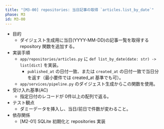 ```yaml
---
title: "[M3-00] repositories: 当日記事の取得 `articles.list_by_date`"
phase: M3
id: M3-00
---
```


- 目的
  - ダイジェスト生成用に当日(YYYY-MM-DD)の記事一覧を取得する repository 関数を追加する。
- 実装手順
  - `app/repositories/articles.py` に `def list_by_date(date: str) -> list[dict]` を実装。
    - `published_at` の日付一致、または `created_at` の日付一致で当日分を返す（最小要件では created_at 基準でも可）。
  - `app/services/pipeline.py` のダイジェスト生成からこの関数を使用。
- 受け入れ基準(AC)
  - 指定日付のレコードが 0件以上の配列で返る。
- テスト観点
  - ダミーデータを挿入し、当日/前日で件数が変わること。
- 依存関係
  - [M2-01] SQLite 初期化と repositories 実装